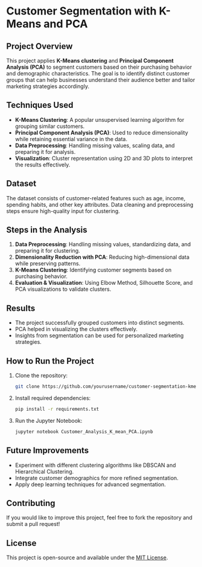 # Customer Segmentation with K-Means and PCA

## Project Overview
This project applies **K-Means clustering** and **Principal Component Analysis (PCA)** to segment customers based on their purchasing behavior and demographic characteristics. The goal is to identify distinct customer groups that can help businesses understand their audience better and tailor marketing strategies accordingly.

## Techniques Used
- **K-Means Clustering**: A popular unsupervised learning algorithm for grouping similar customers.
- **Principal Component Analysis (PCA)**: Used to reduce dimensionality while retaining essential variance in the data.
- **Data Preprocessing**: Handling missing values, scaling data, and preparing it for analysis.
- **Visualization**: Cluster representation using 2D and 3D plots to interpret the results effectively.

## Dataset
The dataset consists of customer-related features such as age, income, spending habits, and other key attributes. Data cleaning and preprocessing steps ensure high-quality input for clustering.

## Steps in the Analysis
1. **Data Preprocessing**: Handling missing values, standardizing data, and preparing it for clustering.
2. **Dimensionality Reduction with PCA**: Reducing high-dimensional data while preserving patterns.
3. **K-Means Clustering**: Identifying customer segments based on purchasing behavior.
4. **Evaluation & Visualization**: Using Elbow Method, Silhouette Score, and PCA visualizations to validate clusters.

## Results
- The project successfully grouped customers into distinct segments.
- PCA helped in visualizing the clusters effectively.
- Insights from segmentation can be used for personalized marketing strategies.

## How to Run the Project
1. Clone the repository:
   ```bash
   git clone https://github.com/yourusername/customer-segmentation-kmeans.git
   ```
2. Install required dependencies:
   ```bash
   pip install -r requirements.txt
   ```
3. Run the Jupyter Notebook:
   ```bash
   jupyter notebook Customer_Analysis_K_mean_PCA.ipynb
   ```

## Future Improvements
- Experiment with different clustering algorithms like DBSCAN and Hierarchical Clustering.
- Integrate customer demographics for more refined segmentation.
- Apply deep learning techniques for advanced segmentation.

## Contributing
If you would like to improve this project, feel free to fork the repository and submit a pull request!

## License
This project is open-source and available under the [MIT License](LICENSE).

